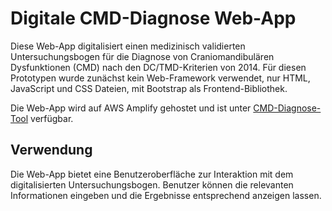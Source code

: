 ﻿# Digitale CMD-Diagnose Web-App

Diese Web-App digitalisiert einen medizinisch validierten Untersuchungsbogen für die Diagnose von Craniomandibulären Dysfunktionen (CMD) nach den DC/TMD-Kriterien von 2014. Für diesen Prototypen wurde zunächst kein Web-Framework verwendet, nur HTML, JavaScript und CSS Dateien, mit Bootstrap als Frontend-Bibliothek. 

Die Web-App wird auf AWS Amplify gehostet und ist unter [CMD-Diagnose-Tool](https://dc-tmd-tool.netlify.app/) verfügbar.

## Verwendung

Die Web-App bietet eine Benutzeroberfläche zur Interaktion mit dem digitalisierten Untersuchungsbogen. Benutzer können die relevanten Informationen eingeben und die Ergebnisse entsprechend anzeigen lassen.
